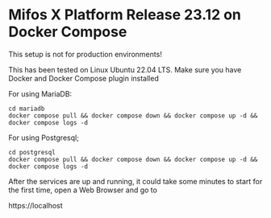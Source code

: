 # Mifos X Platform Release 23.12 on Docker Compose

This setup is not for production environments!

This has been tested on Linux Ubuntu 22.04 LTS. Make sure you have Docker and Docker Compose plugin installed

For using MariaDB:

```console
cd mariadb
docker compose pull && docker compose down && docker compose up -d && docker compose logs -d
```


For using Postgresql;

```console
cd postgresql
docker compose pull && docker compose down && docker compose up -d && docker compose logs -d
```

After the services are up and running, it could take some minutes to start for the first time, open a Web Browser and go to


https://localhost


